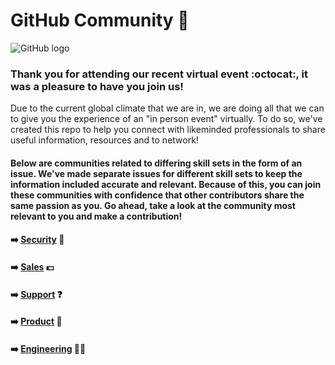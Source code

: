 # GitHub Community :busts_in_silhouette:

![GitHub logo](https://user-images.githubusercontent.com/53534651/85159117-f83d8600-b254-11ea-903d-a68a27291efb.png)

### Thank you for attending our recent virtual event :octocat:, it was a pleasure to have you join us! 


Due to the current global climate that we are in, we are doing all that we can to give you the experience of an "in person event" virtually. To do so, we've created this repo to help you connect with likeminded professionals to share useful information, resources and to network!

#### Below are communities related to differing skill sets in the form of an issue. We've made separate issues for different skill sets to keep the information included accurate and relevant. Because of this, you can join these communities with confidence that other contributors share the same passion as you. Go ahead, take a look at the community most relevant to you and make a contribution! 

#### :arrow_right: [Security](https://github.com/freshprince95/Events-Community/issues/6) :closed_lock_with_key:

#### :arrow_right: [Sales](https://github.com/freshprince95/Events-Community/issues/4) :dollar:

#### :arrow_right: [Support](https://github.com/freshprince95/Events-Community/issues/3) :question:

#### :arrow_right: [Product](https://github.com/freshprince95/Events-Community/issues/2) :construction_worker:

#### :arrow_right: [Engineering](https://github.com/freshprince95/Events-Community/issues/1) :woman_technologist:

